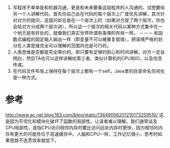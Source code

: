 1. 写程序不单单是和机器沟通，更是和未来要看这段程序的人沟通的。试想要给另一个人讲解代码，首先你自己会在代码的每个层次上广度优先讲解，其次针对对方的提问，这提问却总是在一个层次上的（如果对方提了两个层次，你也会给对方分成两个层次讲），所以这一个层次的相关代码以某种方式集中在一个地方是有好处的，就像我们真实世界所谓有条理的布局一样。   －－－ 和函数式编程的固定输入输出一样（即变量不可以被重复赋值），把语境严格的划分在人类思维完全可以理解的范围内也是可行的。
2. 人类思维是否都是完全等价的。即只要有足够的耐心和时间讲解，对方一定会明白，然后TA也可以这样讲解给第三者。类似计算机的CPU和IO，以及信息传递。
3. 在代码文件布局上保持在每个层次上都有一个self。Java里的目录命名空间也是一种方式。

# 参考
http://www.ac.net.blog.163.com/blog/static/13649056201210173259510/
这是因为平坦化和模块化破坏了函数的局部性，让读者难以理解。我们通常谈及CPU局部性，是指CPU访问相邻内存时要比访问远处内存时更快，因为相邻的内存有更大的可能性位于高速缓存中。人脑和CPU一样，工作记忆很小，思考时如果思路不连贯效率就低下。

